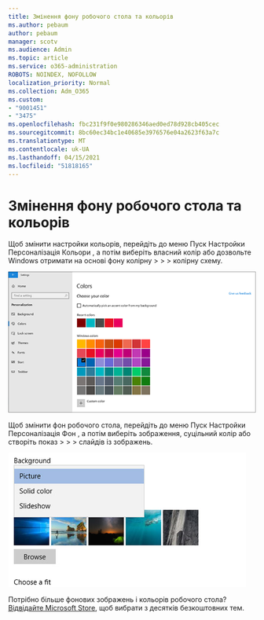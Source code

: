 ```yaml
---
title: Змінення фону робочого стола та кольорів
ms.author: pebaum
author: pebaum
manager: scotv
ms.audience: Admin
ms.topic: article
ms.service: o365-administration
ROBOTS: NOINDEX, NOFOLLOW
localization_priority: Normal
ms.collection: Adm_O365
ms.custom:
- "9001451"
- "3475"
ms.openlocfilehash: fbc231f9f0e980286346aed0ed78d928cb405cec
ms.sourcegitcommit: 8bc60ec34bc1e40685e3976576e04a2623f63a7c
ms.translationtype: MT
ms.contentlocale: uk-UA
ms.lasthandoff: 04/15/2021
ms.locfileid: "51818165"
---
```

# <a name="change-your-desktop-background-and-colors"></a>Змінення фону робочого стола та кольорів

Щоб змінити настройки кольорів, перейдіть до меню Пуск Настройки Персоналізація Кольори , а потім виберіть власний колір або дозвольте Windows отримати на основі фону колірну  >    >    >  колірну схему.

![Персоналізація кольорів у Windows.](media/windows-personalization-colors.png)

Щоб змінити фон робочого стола, перейдіть до меню Пуск Настройки Персоналізація Фон , а потім виберіть зображення, суцільний колір або створіть показ  >    >    >  слайдів із зображень. 

![Змініть фон робочого стола Windows.](media/windows-desktop-background.png)

Потрібно більше фонових зображень і кольорів робочого стола? [Відвідайте Microsoft Store,](https://www.microsoft.com/store/collections/windowsthemes) щоб вибрати з десятків безкоштовних тем.
